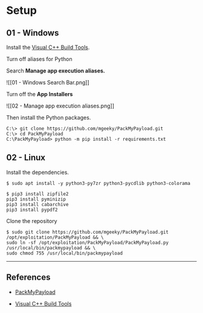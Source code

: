 # Setup

## 01 - Windows

Install the [Visual C++ Build Tools](https://visualstudio.microsoft.com/visual-cpp-build-tools).

Turn off aliases for Python

Search **Manage app execution aliases.**

![[01 - Windows Search Bar.png]]

Turn off the **App Installers**

![[02 - Manage app execution aliases.png]]

Then install the Python packages.

```
C:\> git clone https://github.com/mgeeky/PackMyPayload.git
C:\> cd PackMyPayload
C:\PackMyPayload> python -m pip install -r requirements.txt
```

## 02 - Linux

Install the dependencies.

```
$ sudo apt install -y python3-py7zr python3-pycdlib python3-colorama

$ pip3 install zipfile2
pip3 install pyminizip
pip3 install cabarchive
pip3 install pypdf2
```

Clone the repository

```
$ sudo git clone https://github.com/mgeeky/PackMyPayload.git /opt/exploitation/PackMyPayload && \
sudo ln -sf /opt/exploitation/PackMyPayload/PackMyPayload.py /usr/local/bin/packmypayload && \
sudo chmod 755 /usr/local/bin/packmypayload
```

---
## References

- [PackMyPayload](https://github.com/mgeeky/PackMyPayload)

- [Visual C++ Build Tools](https://visualstudio.microsoft.com/visual-cpp-build-tools/)